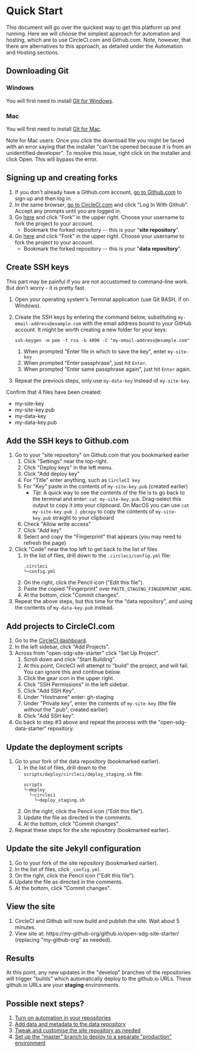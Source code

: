 <h1>Quick Start</h1>

This document will go over the quickest way to get this platform up and running. Here we will choose the simplest approach for automation and hosting, which are to use CircleCI.com and Github.com. Note, however, that there are alternatives to this approach, as detailed under the Automation and Hosting sections.

## Downloading Git

### Windows

You will first need to install [Git for Windows](https://git-scm.com/download/win).

### Mac

You will first need to install [Git for Mac](https://sourceforge.net/projects/git-osx-installer/files/latest/download).

Note for Mac users: Once you click the download file you might be faced with an error saying that the installer "can’t be opened because it is from an unidentified developer". To resolve this issue, right click on the installer and click Open. This will bypass the error.

## Signing up and creating forks

1. If you don't already have a Github.com account, [go to Github.com](https://github.com/) to sign up and then log in.
1. In the same browser, [go to CircleCI.com](https://circleci.com/vcs-authorize/) and click "Log In With Github". Accept any prompts until you are logged in.
1. Go [here](https://github.com/open-sdg/open-sdg-site-starter) and click "Fork" in the upper right. Choose your username to fork the project to your account.
    * Bookmark the forked repository -- this is your "__site repository__".
1. Go [here](https://github.com/open-sdg/open-sdg-data-starter) and click "Fork" in the upper right. Choose your username to fork the project to your account.
    * Bookmark the forked repository -- this is your "__data repository__".

## Create SSH keys

This part may be painful if you are not accustomed to command-line work. But don't worry - it is pretty fast.

1. Open your operating system's Terminal application (use Git BASH, if on Windows).
1. Create the SSH keys by entering the command below, substituting `my-email-address@example.com` with the email address bound to your GitHub account. It might be worth creating a new folder for your keys:

    `ssh-keygen -m pem -t rsa -b 4096 -C "my-email-address@example.com"`
    
    1. When prompted "Enter file in which to save the key", enter `my-site-key`
    1. When prompted "Enter passphrase", just hit `Enter`.
    1. When prompted "Enter same passphrase again", just hit `Enter` again.
1. Repeat the previous steps, only use `my-data-key` instead of `my-site-key`.

Confirm that 4 files have been created:

* my-site-key
* my-site-key.pub
* my-data-key
* my-data-key.pub

## Add the SSH keys to Github.com

1. Go to your "site repository" on Github.com that you bookmarked earlier
    1. Click "Settings" near the top-right.
    1. Click "Deploy keys" in the left menu.
    1. Click "Add deploy key"
    1. For "Title" enter anything, such as `CircleCI key`
    1. For "Key" paste in the contents of `my-site-key.pub` (created earlier)
        * _Tip_: A quick way to see the contents of the file is to go back to the terminal and enter: `cat my-site-key.pub`. Drag-select this output to copy it into your clipboard. On MacOS you can use `cat my-site-key.pub | pbcopy` to copy the contents of `my-site-key.pub` straight to your clipboard
    1. Check "Allow write access"
    1. Click "Add key"
    1. Select and copy the "Fingerprint" that appears (you may need to refresh the page)
1. Click "Code" near the top left to get back to the list of files
    1. In the list of files, drill down to the `.circleci/config.yml` file:
        ```
        .circleci
        └─config.yml
        ```
    1. On the right, click the Pencil icon ("Edit this file").
    1. Paste the copied "Fingerprint" over `PASTE_STAGING_FINGERPRINT_HERE`.
    1. At the bottom, click "Commit changes".
1. Repeat the above steps, but this time for the "data repository", and using the contents of `my-data-key.pub` instead.

## Add projects to CircleCI.com

1. Go to the [CircleCI dashboard](https://circleci.com/dashboard).
1. In the left sidebar, click "Add Projects".
1. Across from "open-sdg-site-starter" click "Set Up Project".
    1. Scroll down and click "Start Building".
    1. At this point, CircleCI will attempt to "build" the project, and will fail. You can ignore this and continue below.
    1. Click the gear icon in the upper right.
    1. Click "SSH Permissions" in the left sidebar.
    1. Click "Add SSH Key".
    1. Under "Hostname" enter: gh-staging
    1. Under "Private key", enter the contents of `my-site-key` (the file *without* the ".pub", created earlier)
    1. Click "Add SSH key".
1. Go back to step #3 above and repeat the process with the "open-sdg-data-starter" repository.

## Update the deployment scripts

1. Go to your fork of the data repository (bookmarked earlier).
    1. In the list of files, drill down to the `scripts/deploy/circleci/deploy_staging.sh` file:
        ```
        scripts
        └─deploy
          └─circleci
            └─deploy_staging.sh
        ```
    1. On the right, click the Pencil icon ("Edit this file").
    1. Update the file as directed in the comments.
    1. At the bottom, click "Commit changes".
1. Repeat these steps for the site repository (bookmarked earlier).

## Update the site Jekyll configuration

1. Go to your fork of the site repository (bookmarked earlier).
1. In the list of files, click `_config.yml`.
1. On the right, click the Pencil icon ("Edit this file").
1. Update the file as directed in the comments.
1. At the bottom, click "Commit changes".

## View the site

1. CircleCI and Github will now build and publish the site. Wait about 5 minutes.
1. View site at: https://my-github-org/github.io/open-sdg-site-starter/ (replacing "my-github-org" as needed).

## Results

At this point, any new updates in the "develop" branches of the repositories will trigger "builds" which automatically deploy to the github.io URLs. These github.io URLs are your __staging__ environments.

## Possible next steps?

1. [Turn on automation in your repositories](../automation/github/)
1. [Add data and metadata to the data repository](../making-updates/)
1. [Tweak and customise the site repository as needed](../customisation/)
1. [Set up the "master" branch to deploy to a separate "production" environment](../deployment/)
